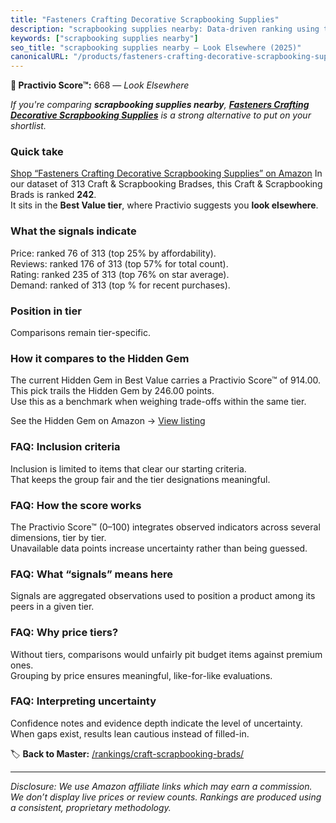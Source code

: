 ```yaml
---
title: "Fasteners Crafting Decorative Scrapbooking Supplies"
description: "scrapbooking supplies nearby: Data-driven ranking using the Practivio Score™. Positioned by quality, value, demand, findability, momentum."
keywords: ["scrapbooking supplies nearby"]
seo_title: "scrapbooking supplies nearby — Look Elsewhere (2025)"
canonicalURL: "/products/fasteners-crafting-decorative-scrapbooking-supplies-B09SKS2TMF/"
---
```


**🚫 Practivio Score™:** 668 — _Look Elsewhere_


*If you're comparing **scrapbooking supplies nearby**, **[Fasteners Crafting Decorative Scrapbooking Supplies](https://www.amazon.com/dp/B09SKS2TMF?tag=practivio-20)** is a strong alternative to put on your shortlist.*
### Quick take
[Shop “Fasteners Crafting Decorative Scrapbooking Supplies” on Amazon](https://www.amazon.com/dp/B09SKS2TMF?tag=practivio-20)
In our dataset of 313 Craft & Scrapbooking Bradses, this Craft & Scrapbooking Brads is ranked **242**.  
It sits in the **Best Value tier**, where Practivio suggests you **look elsewhere**.

### What the signals indicate
Price: ranked 76 of 313 (top 25% by affordability).  
Reviews: ranked 176 of 313 (top 57% for total count).  
Rating: ranked 235 of 313 (top 76% on star average).  
Demand: ranked  of 313 (top % for recent purchases).

### Position in tier
Comparisons remain tier-specific.

### How it compares to the Hidden Gem
The current Hidden Gem in Best Value carries a Practivio Score™ of 914.00.  
This pick trails the Hidden Gem by 246.00 points.  
Use this as a benchmark when weighing trade-offs within the same tier.  

See the Hidden Gem on Amazon → [View listing](https://www.amazon.com/dp/B08BKGLB16?tag=practivio-20)

### FAQ: Inclusion criteria
Inclusion is limited to items that clear our starting criteria.  
That keeps the group fair and the tier designations meaningful.

### FAQ: How the score works
The Practivio Score™ (0–100) integrates observed indicators across several dimensions, tier by tier.  
Unavailable data points increase uncertainty rather than being guessed.

### FAQ: What “signals” means here
Signals are aggregated observations used to position a product among its peers in a given tier.

### FAQ: Why price tiers?
Without tiers, comparisons would unfairly pit budget items against premium ones.  
Grouping by price ensures meaningful, like-for-like evaluations.

### FAQ: Interpreting uncertainty
Confidence notes and evidence depth indicate the level of uncertainty.  
When gaps exist, results lean cautious instead of filled-in.


🏷️ **Back to Master:** [/rankings/craft-scrapbooking-brads/](/rankings/craft-scrapbooking-brads/)

---
_Disclosure: We use Amazon affiliate links which may earn a commission. We don’t display live prices or review counts. Rankings are produced using a consistent, proprietary methodology._
